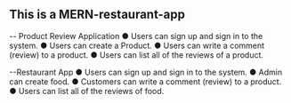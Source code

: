 ## This is a MERN-restaurant-app

-- Product Review Application
● Users can sign up and sign in to the system.
● Users can create a Product.
● Users can write a comment (review) to a product.
● Users can list all of the reviews of a product.



--Restaurant App
● Users can sign up and sign in to the system.
● Admin can create food.
● Customers can write a comment (review) to a product. ● Users can list all of the reviews of food.

